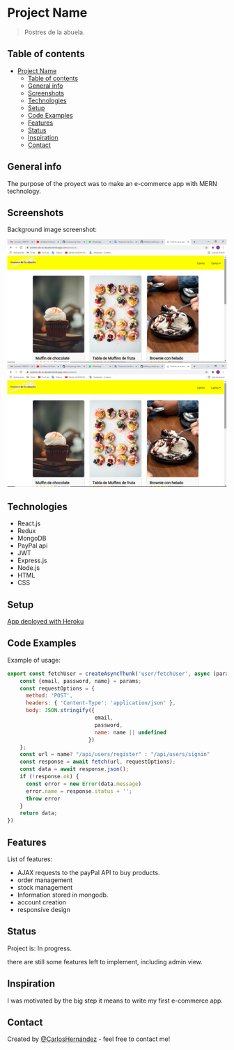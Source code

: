 # Project Name

> Postres de la abuela.

## Table of contents

- [Project Name](#project-name)
  - [Table of contents](#table-of-contents)
  - [General info](#general-info)
  - [Screenshots](#screenshots)
  - [Technologies](#technologies)
  - [Setup](#setup)
  - [Code Examples](#code-examples)
  - [Features](#features)
  - [Status](#status)
  - [Inspiration](#inspiration)
  - [Contact](#contact)

## General info

The purpose of the proyect was to make an e-commerce app with MERN technology.

## Screenshots

Background image screenshot:

![Home](./images/screen1.jpeg)
![Payment](./images/screen2.jpeg)

## Technologies

- React.js
- Redux
- MongoDB
- PayPal api
- JWT
- Express.js
- Node.js
- HTML
- CSS

## Setup

[App deployed with Heroku](https://postres-de-la-abuela.herokuapp.com/)

## Code Examples

Example of usage:

```javascript
export const fetchUser = createAsyncThunk('user/fetchUser', async (params) => {
    const {email, password, name} = params;
    const requestOptions = {
      method: 'POST',
      headers: { 'Content-Type': 'application/json' },
      body: JSON.stringify({ 
                            email, 
                            password,
                            name: name || undefined
                          })
    };
    const url = name? "/api/users/register" : "/api/users/signin"
    const response = await fetch(url, requestOptions);
    const data = await response.json();
    if (!response.ok) {
      const error = new Error(data.message)
      error.name = response.status + '';
      throw error  
    } 
    return data;
})
```

## Features

List of features:

- AJAX requests to the payPal API to buy products.
- order management
- stock management
- Information stored in mongodb.
- account creation
- responsive design

## Status

Project is: In progress.

there are still some features left to implement, including admin view.

## Inspiration

I was motivated by the big step it means to write my first e-commerce app.

## Contact

Created by [@CarlosHernández](https://linkedin.com/in/carlos-manuel-hernández-consuegra-42975a189) - feel free to contact me!
